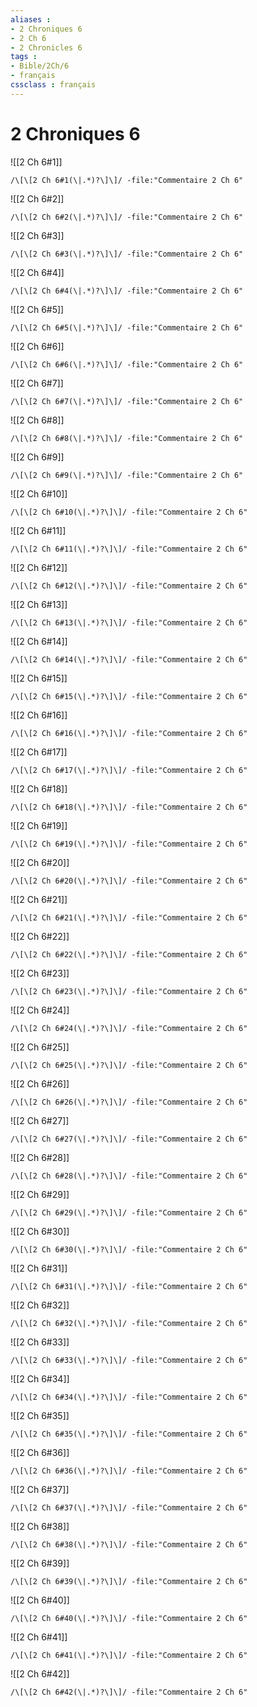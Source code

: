 ```yaml
---
aliases : 
- 2 Chroniques 6
- 2 Ch 6
- 2 Chronicles 6
tags : 
- Bible/2Ch/6
- français
cssclass : français
---
```


# 2 Chroniques 6

![[2 Ch 6#1]]

```query
/\[\[2 Ch 6#1(\|.*)?\]\]/ -file:"Commentaire 2 Ch 6"
```

![[2 Ch 6#2]]

```query
/\[\[2 Ch 6#2(\|.*)?\]\]/ -file:"Commentaire 2 Ch 6"
```

![[2 Ch 6#3]]

```query
/\[\[2 Ch 6#3(\|.*)?\]\]/ -file:"Commentaire 2 Ch 6"
```

![[2 Ch 6#4]]

```query
/\[\[2 Ch 6#4(\|.*)?\]\]/ -file:"Commentaire 2 Ch 6"
```

![[2 Ch 6#5]]

```query
/\[\[2 Ch 6#5(\|.*)?\]\]/ -file:"Commentaire 2 Ch 6"
```

![[2 Ch 6#6]]

```query
/\[\[2 Ch 6#6(\|.*)?\]\]/ -file:"Commentaire 2 Ch 6"
```

![[2 Ch 6#7]]

```query
/\[\[2 Ch 6#7(\|.*)?\]\]/ -file:"Commentaire 2 Ch 6"
```

![[2 Ch 6#8]]

```query
/\[\[2 Ch 6#8(\|.*)?\]\]/ -file:"Commentaire 2 Ch 6"
```

![[2 Ch 6#9]]

```query
/\[\[2 Ch 6#9(\|.*)?\]\]/ -file:"Commentaire 2 Ch 6"
```

![[2 Ch 6#10]]

```query
/\[\[2 Ch 6#10(\|.*)?\]\]/ -file:"Commentaire 2 Ch 6"
```

![[2 Ch 6#11]]

```query
/\[\[2 Ch 6#11(\|.*)?\]\]/ -file:"Commentaire 2 Ch 6"
```

![[2 Ch 6#12]]

```query
/\[\[2 Ch 6#12(\|.*)?\]\]/ -file:"Commentaire 2 Ch 6"
```

![[2 Ch 6#13]]

```query
/\[\[2 Ch 6#13(\|.*)?\]\]/ -file:"Commentaire 2 Ch 6"
```

![[2 Ch 6#14]]

```query
/\[\[2 Ch 6#14(\|.*)?\]\]/ -file:"Commentaire 2 Ch 6"
```

![[2 Ch 6#15]]

```query
/\[\[2 Ch 6#15(\|.*)?\]\]/ -file:"Commentaire 2 Ch 6"
```

![[2 Ch 6#16]]

```query
/\[\[2 Ch 6#16(\|.*)?\]\]/ -file:"Commentaire 2 Ch 6"
```

![[2 Ch 6#17]]

```query
/\[\[2 Ch 6#17(\|.*)?\]\]/ -file:"Commentaire 2 Ch 6"
```

![[2 Ch 6#18]]

```query
/\[\[2 Ch 6#18(\|.*)?\]\]/ -file:"Commentaire 2 Ch 6"
```

![[2 Ch 6#19]]

```query
/\[\[2 Ch 6#19(\|.*)?\]\]/ -file:"Commentaire 2 Ch 6"
```

![[2 Ch 6#20]]

```query
/\[\[2 Ch 6#20(\|.*)?\]\]/ -file:"Commentaire 2 Ch 6"
```

![[2 Ch 6#21]]

```query
/\[\[2 Ch 6#21(\|.*)?\]\]/ -file:"Commentaire 2 Ch 6"
```

![[2 Ch 6#22]]

```query
/\[\[2 Ch 6#22(\|.*)?\]\]/ -file:"Commentaire 2 Ch 6"
```

![[2 Ch 6#23]]

```query
/\[\[2 Ch 6#23(\|.*)?\]\]/ -file:"Commentaire 2 Ch 6"
```

![[2 Ch 6#24]]

```query
/\[\[2 Ch 6#24(\|.*)?\]\]/ -file:"Commentaire 2 Ch 6"
```

![[2 Ch 6#25]]

```query
/\[\[2 Ch 6#25(\|.*)?\]\]/ -file:"Commentaire 2 Ch 6"
```

![[2 Ch 6#26]]

```query
/\[\[2 Ch 6#26(\|.*)?\]\]/ -file:"Commentaire 2 Ch 6"
```

![[2 Ch 6#27]]

```query
/\[\[2 Ch 6#27(\|.*)?\]\]/ -file:"Commentaire 2 Ch 6"
```

![[2 Ch 6#28]]

```query
/\[\[2 Ch 6#28(\|.*)?\]\]/ -file:"Commentaire 2 Ch 6"
```

![[2 Ch 6#29]]

```query
/\[\[2 Ch 6#29(\|.*)?\]\]/ -file:"Commentaire 2 Ch 6"
```

![[2 Ch 6#30]]

```query
/\[\[2 Ch 6#30(\|.*)?\]\]/ -file:"Commentaire 2 Ch 6"
```

![[2 Ch 6#31]]

```query
/\[\[2 Ch 6#31(\|.*)?\]\]/ -file:"Commentaire 2 Ch 6"
```

![[2 Ch 6#32]]

```query
/\[\[2 Ch 6#32(\|.*)?\]\]/ -file:"Commentaire 2 Ch 6"
```

![[2 Ch 6#33]]

```query
/\[\[2 Ch 6#33(\|.*)?\]\]/ -file:"Commentaire 2 Ch 6"
```

![[2 Ch 6#34]]

```query
/\[\[2 Ch 6#34(\|.*)?\]\]/ -file:"Commentaire 2 Ch 6"
```

![[2 Ch 6#35]]

```query
/\[\[2 Ch 6#35(\|.*)?\]\]/ -file:"Commentaire 2 Ch 6"
```

![[2 Ch 6#36]]

```query
/\[\[2 Ch 6#36(\|.*)?\]\]/ -file:"Commentaire 2 Ch 6"
```

![[2 Ch 6#37]]

```query
/\[\[2 Ch 6#37(\|.*)?\]\]/ -file:"Commentaire 2 Ch 6"
```

![[2 Ch 6#38]]

```query
/\[\[2 Ch 6#38(\|.*)?\]\]/ -file:"Commentaire 2 Ch 6"
```

![[2 Ch 6#39]]

```query
/\[\[2 Ch 6#39(\|.*)?\]\]/ -file:"Commentaire 2 Ch 6"
```

![[2 Ch 6#40]]

```query
/\[\[2 Ch 6#40(\|.*)?\]\]/ -file:"Commentaire 2 Ch 6"
```

![[2 Ch 6#41]]

```query
/\[\[2 Ch 6#41(\|.*)?\]\]/ -file:"Commentaire 2 Ch 6"
```

![[2 Ch 6#42]]

```query
/\[\[2 Ch 6#42(\|.*)?\]\]/ -file:"Commentaire 2 Ch 6"
```

